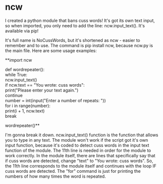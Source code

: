 # ncw
I created a python module that bans cuss words! It's got its own text input, so when imported, you only need to add the line: ncw.input_text(). It's available via pip!

It's full name is NoCussWords, but it's shortened as ncw - easier to remember and to use. The command is pip install ncw, because ncw.py is the main file. Here are some usage examples:

**import ncw  

def wordrepeater():                                             
    while True:                                                            
        ncw.input_text()                                                   
        if ncw.text == "You wrote: cuss words":                            
            print("Please enter your text again.")                         
            continue                                                       
        number = int(input("Enter a number of repeats: "))                 
        for i in range(number):                                           
            print(i + 1, ncw.text)                                         
        break                                                              
                                                                           
wordrepeater()**                                                  

I'm gonna break it down. ncw.input_text() function is the function that allows you to type in any text. The module won't work if the script got it's own input function, because it's coded to detect cuss words in 
the input text function of the module. The 11th line is needed in order for the module to work correctly. In the module itself, there are lines that specifically say that if cuss words are detected, change "text" to "You wrote: cuss words". So, the 11th line corresponds to the module itself and continues with the loop IF cuss words are detected. The "for" command is just for printing the numbers of how many times the word is repeated.

